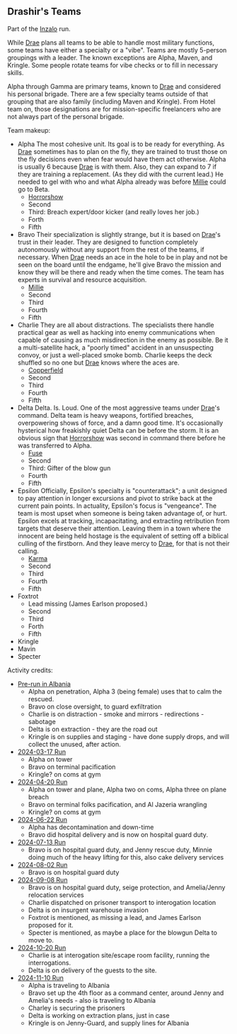## Drashir's Teams

Part of the [Inzalo](InzaloShadowEarth) run.

While [Drae](DrashirBlitzen) plans all teams to be able to handle most
military functions, some teams have either a specialty or a
"vibe". Teams are mostly 5-person groupings with a leader. The known
exceptions are Alpha, Maven, and Kringle. Some people rotate teams for
vibe checks or to fill in necessary skills.

Alpha through Gamma are primary teams, known to [Drae](DrashirBlitzen)
and considered his personal brigade. There are a few specialty teams
outside of that grouping that are also family (including Maven and
Kringle).  From Hotel team on, those designations are for
mission-specific freelancers who are not always part of the personal
brigade.

Team makeup:
 + Alpha
   The most cohesive unit. Its goal is to be ready for everything. As
   [Drae](DrashirBlitzen) sometimes has to plan on the fly, they are
   trained to trust those on the fly decisions even when fear would
   have them act otherwise. Alpha is usually 6 because
   [Drae](DrashirBlitzen) is with them. Also, they can expand to 7 if
   they are training a replacement. (As they did with the current
   lead.) He needed to gel with who and what Alpha already was before
   [Millie](MaximillianMastersonIII) could go to Beta.
   - [Horrorshow](HoratioDorinto)
   - Second
   - Third: Breach expert/door kicker (and really loves her job.)
   - Forth
   - Fifth
 + Bravo
   Their specialization is slightly strange, but it is based on
   [Drae](DrashirBlitzen)'s trust in their leader. They are designed
   to function completely autonomously without any support from the
   rest of the teams, if necessary. When [Drae](DrashirBlitzen) needs
   an ace in the hole to be in play and not be seen on the board
   until the endgame, he'll give Bravo the mission and know they will
   be there and ready when the time comes. The team has experts in
   survival and resource acquisition.
   - [Millie](MaximillianMastersonIII)
   - Second
   - Third
   - Fourth
   - Fifth
 + Charlie
   They are all about distractions. The specialists there handle
   practical gear as well as hacking into enemy communications when
   capable of causing as much misdirection in the enemy as
   possible. Be it a multi-satellite hack, a "poorly timed" accident
   in an unsuspecting convoy, or just a well-placed smoke
   bomb. Charlie keeps the deck shuffled so no one but
   [Drae](DrashirBlitzen) knows where the aces are.
   - [Copperfield](CrissandraMinx)
   - Second
   - Third
   - Fourth
   - Fifth
 + Delta
   Delta. Is. Loud. One of the most aggressive teams under
   [Drae](DrashirBlitzen)'s command. Delta team is heavy weapons,
   fortified breaches, overpowering shows of force, and a damn good
   time. It's occasionally hysterical how freakishly quiet Delta can
   be before the storm. It is an obvious sign that
   [Horrorshow](HoratioDorinto) was second in command there before he
   was transferred to Alpha.
   - [Fuse](GlibertLincoln)
   - Second
   - Third: Gifter of the blow gun
   - Fourth
   - Fifth
 + Epsilon
   Officially, Epsilon's specialty is "counterattack"; a unit
   designed to pay attention in longer excursions and pivot to strike
   back at the current pain points. In actuality, Epsilon's focus is
   "vengeance". The team is most upset when someone is being taken
   advantage of, or hurt. Epsilon excels at tracking, incapacitating,
   and extracting retribution from targets that deserve their
   attention. Leaving them in a town where the innocent are being
   held hostage is the equivalent of setting off a biblical culling
   of the firstborn. And they leave mercy to [Drae](DrashirBlitzen),
   for that is not their calling.
   - [Karma](ArialLi)
   - Second
   - Third
   - Fourth
   - Fifth
 + Foxtrot
   - Lead missing (James Earlson proposed.)
   - Second
   - Third
   - Forth
   - Fifth
 + Kringle
 + Mavin
 + Specter
	
Activity credits:
 + [Pre-run in Albania](https://plan-b.org/~dkap/Amber/logs/20240908-Background_Drae_Cedrick.html)
   - Alpha on penetration, Alpha 3 (being female) uses that to calm
     the rescued.
   - Bravo on close oversight, to guard exfiltration
   - Charlie is on distraction - smoke and mirrors - redirections -
     sabotage
   - Delta is on extraction - they are the road out
   - Kringle is on supplies and staging - have done supply drops, and
     will collect the unused, after action.
 + [2024-03-17 Run](https://plan-b.org/~dkap/Amber/logs/20240317-Inzalo_Run_Log.html)
   - Alpha on tower
   - Bravo on terminal pacification
   - Kringle? on coms at gym
 + [2024-04-20 Run](https://plan-b.org/~dkap/Amber/logs/20240420-Inzalo_Run_Log.html)
   - Alpha on tower and plane, Alpha two on coms, Alpha three on plane
     breach
   - Bravo on terminal folks pacification, and Al Jazeria wrangling
   - Kringle? on coms at gym
 + [2024-06-22 Run](https://plan-b.org/~dkap/Amber/logs/20240622-Inzalo_Run_Log.html)
   - Alpha has decontamination and down-time
   - Bravo did hospital delivery and is now on hospital guard duty.
 + [2024-07-13 Run](https://plan-b.org/~dkap/Amber/logs/20240713-Inzalo_Run_Log.html)
   - Bravo is on hospital guard duty, and Jenny rescue duty, Minnie
     doing much of the heavy lifting for this, also cake delivery
     services
 + [2024-08-02 Run](https://plan-b.org/~dkap/Amber/logs/20240802-Inzalo_Run_Log.html)
   - Bravo is on hospital guard duty
 + [2024-09-08 Run](https://plan-b.org/~dkap/Amber/logs/20240908-Inzalo_Run_Log.html)
   - Bravo is on hospital guard duty, seige protection, and
     Amelia/Jenny relocation services
   - Charlie dispatched on prisoner transport to interogation location
   - Delta is on insurgent warehouse invasion
   - Foxtrot is mentioned, as missing a lead, and James Earlson proposed for it.
   - Specter is mentioned, as maybe a place for the blowgun Delta to move to.
 + [2024-10-20 Run](https://plan-b.org/~dkap/Amber/logs/20241020-Inzalo_Run_Log.html)
   - Charlie is at interogation site/escape room facility, running the
     interrogations.
   - Delta is on delivery of the guests to the site.
 + [2024-11-10 Run](https://plan-b.org/~dkap/Amber/logs/20241110-Inzalo_Run_Log.html)
   - Alpha is traveling to Albania
   - Bravo set up the 4th floor as a command center, around Jenny and
     Amelia's needs - also is traveling to Albania
   - Charley is securing the prisoners
   - Delta is working on extraction plans, just in case
   - Kringle is on Jenny-Guard, and supply lines for Albania
